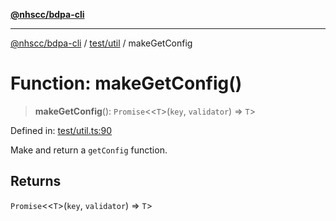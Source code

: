 [**@nhscc/bdpa-cli**](../../../README.md)

***

[@nhscc/bdpa-cli](../../../README.md) / [test/util](../README.md) / makeGetConfig

# Function: makeGetConfig()

> **makeGetConfig**(): `Promise`\<\<`T`\>(`key`, `validator`) => `T`\>

Defined in: [test/util.ts:90](https://github.com/nhscc/bdpa-cli/blob/c94db553ec39d857ac60551d2e8f859ed5e499b8/test/util.ts#L90)

Make and return a `getConfig` function.

## Returns

`Promise`\<\<`T`\>(`key`, `validator`) => `T`\>
